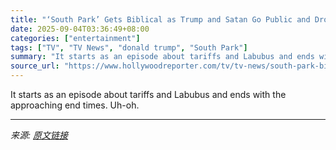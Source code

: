 ```yaml
---
title: "‘South Park’ Gets Biblical as Trump and Satan Go Public and Drop a Major Revelation"
date: 2025-09-04T03:36:49+08:00
categories: ["entertainment"]
tags: ["TV", "TV News", "donald trump", "South Park"]
summary: "It starts as an episode about tariffs and Labubus and ends with the approaching end times. Uh-oh."
source_url: "https://www.hollywoodreporter.com/tv/tv-news/south-park-biblical-trump-satan-tariffs-butters-1236360967/"
---
```


It starts as an episode about tariffs and Labubus and ends with the approaching end times. Uh-oh.

---

*来源: [原文链接](https://www.hollywoodreporter.com/tv/tv-news/south-park-biblical-trump-satan-tariffs-butters-1236360967/)*
